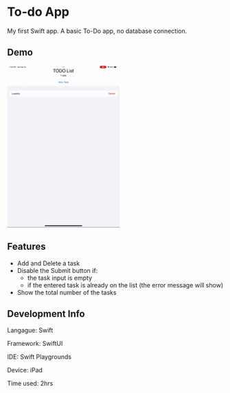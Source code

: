 # To-do App
My first Swift app. A basic To-Do app, no database connection.

## Demo
![demo](https://github.com/PKboon/swiftToDoApp/blob/main/src/assets/Demo%20swift%20to-do%20app.gif)

## Features
- Add and Delete a task
- Disable the Submit button if:
  - the task input is empty
  - if the entered task is already on the list (the error message will show)
- Show the total number of the tasks

## Development Info
Langague: Swift

Framework: SwiftUI

IDE: Swift Playgrounds

Device: iPad

Time used: 2hrs
